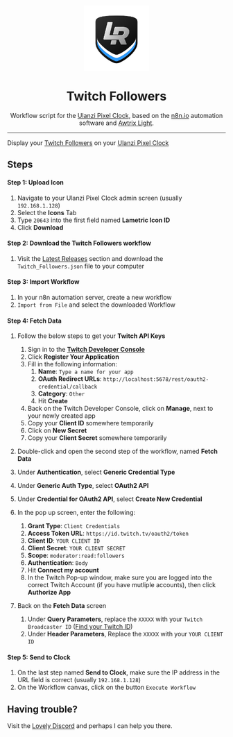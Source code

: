 <p align="center">
<img width="150" height="150" alt="Lovely Sim Racing" src="images/lr-logo-small.png">
</p>

<h1 align="center">Twitch Followers</h1>

<p align="center">
Workflow script for the <a href="https://j76.me/PixelClock">Ulanzi Pixel Clock</a>, based on the <a href="https://n8n.io">n8n.io</a> automation software and <a href="https://blueforcer.github.io/awtrix-light/">Awtrix Light</a>.
</p>
 
---

Display your [Twitch Followers](https://twitch.tv) on your [Ulanzi Pixel Clock](https://j76.me/PixelClock)

## Steps

#### Step 1: Upload Icon
1. Navigate to your Ulanzi Pixel Clock admin screen (usually `192.168.1.128`)
2. Select the **Icons** Tab
3. Type `20643` into the first field named **Lametric Icon ID**
4. Click **Download**

#### Step 2: Download the Twitch Followers workflow
1. Visit the [Latest Releases](https://github.com/cdemetriadis/lovely-pixelclock-n8n/releases) section and download the `Twitch_Followers.json` file to your computer

#### Step 3: Import Workflow
1. In your n8n automation server, create a new workflow
2. `Import from File` and select the downloaded Workflow

#### Step 4: Fetch Data
1. Follow the below steps to get your **Twitch API Keys**

	1. Sign in to the [**Twitch Developer Console**](https://dev.twitch.tv/console/apps) 
	2. Click **Register Your Application**
	3. Fill in the following information:
		1. **Name**: `Type a name for your app`
		2. **OAuth Redirect URLs**: `http://localhost:5678/rest/oauth2-credential/callback`
		3. **Category**: `Other`
		4. Hit **Create**
	4. Back on the Twitch Developer Console, click on **Manage**, next to your newly created app
	5. Copy your **Client ID** somewhere temporarily
	6. Click on **New Secret**
	7. Copy your **Client Secret** somewhere temporarily

2. Double-click and open the second step of the workflow, named **Fetch Data**
3. Under **Authentication**, select **Generic Credential Type**
4. Under **Generic Auth Type**, select **OAuth2 API**
5. Under **Credential for OAuth2 API**, select **Create New Credential**
6. In the pop up screen, enter the following:
	1. **Grant Type**: `Client Credentials`
	2. **Access Token URL**: `https://id.twitch.tv/oauth2/token`
	3. **Client ID**: `YOUR CLIENT ID`
	4. **Client Secret**: `YOUR CLIENT SECRET`
	5. **Scope**: `moderator:read:followers`
	6. **Authentication**: `Body`
	7. Hit **Connect my account**
	8. In the Twitch Pop-up window, make sure you are logged into the correct Twitch Account (if you have mutliple accounts), then click **Authorize App**
7. Back on the **Fetch Data** screen
	1. Under **Query Parameters**, replace the `XXXXX` with your `Twitch Broadcaster ID` ([Find your Twitch ID](https://www.streamweasels.com/tools/convert-twitch-username-to-user-id/))
	2. Under **Header Parameters**, Replace the `XXXXX` with your `YOUR CLIENT ID`

#### Step 5: Send to Clock
1. On the last step named **Send to Clock**, make sure the IP address in the URL field is correct (usually `192.168.1.128`)
2. On the Workflow canvas, click on the button `Execute Workflow`


## Having trouble?
Visit the [Lovely Discord](https://j76.me/LSRDiscord) and perhaps I can help you there.
